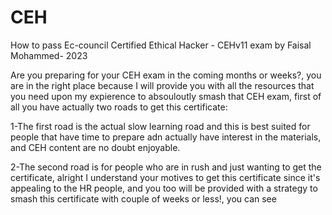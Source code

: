 # CEH
How to pass Ec-council Certified Ethical Hacker - CEHv11 exam by Faisal Mohammed- 2023

Are you preparing for your CEH exam in the coming months or weeks?, you are in the right place because I will provide you with all the resources that you need upon my expierence to absouloutly smash that CEH exam, first of all you have actually two roads to get this certificate:

1-The first road is the actual slow learning road and this is best suited for people that have time to prepare adn actually have interest in the materials, and CEH content are no doubt enjoyable.

2-The second road is for people who are in rush and just wanting to get the certificate, alright I understand your motives to get this certificate since it's appealing to the HR people, and you too will be provided with a strategy to smash this certificate with couple of weeks or less!, you can see 
